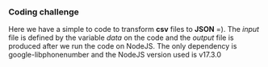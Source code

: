 ### Coding challenge
Here we have a simple to code to transform __csv__ files to __JSON__ =).
The *input* file is defined by the variable *data* on the code and
the *output* file is produced after we run the code on NodeJS.
The only dependency is google-libphonenumber and the NodeJS
version used is v17.3.0

